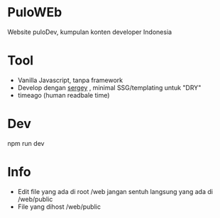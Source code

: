 # PuloWEb
Website puloDev, kumpulan konten developer Indonesia

# Tool
- Vanilla Javascript, tanpa framework
- Develop dengan [sergey](https://sergey.cool/) , minimal SSG/templating untuk "DRY"
- timeago (human readbale time)

# Dev
npm run dev

# Info
- Edit file yang ada di root /web jangan sentuh langsung yang ada di /web/public
- File yang dihost /web/public
